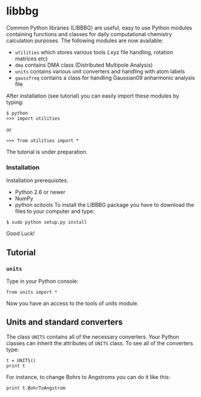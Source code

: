 libbbg
======

Common Python libraries (LIBBBG) are useful, easy to use Python modules containing functions and classes 
for daily computational chemistry calculation purposes. The following modules are now available:

 - `utilities` which stores various tools (.xyz file handling, rotation matrices etc)
 - `dma` contains DMA class (Distributed Multipole Analysis)
 - `units` contains various unit converters and handling with atom labels
 - `gaussfreq` contains a class for handling Gaussian09 anharmonic analysis file

After installation (see tutorial) you can easily import these modules by typing:

```
$ python
>>> import utilities
```
or 
```
>>> from utilities import *
```

The tutorial is under preparation.

### Installation ###

Installation prerequisites: 
- Python 2.6 or newer
- NumPy
- python scitools
To install the LIBBBG package you have to download the files to your computer and type:

```
$ sudo python setup.py install
```

Good Luck!

Tutorial
--------

### `units`

Type in your Python console:
```
from units import *
```
Now you have an access to the tools of units module.

## Units and standard converters

The class `UNITS` contains all of the necessary converters. Your Python classes can inherit the attributes of `UNITS` class.
To see all of the converters type:
```
t = UNITS()
print t
```
For instance, to change Bohrs to Angstroms you can do it like this:
```
print t.BohrToAngstrom
```
